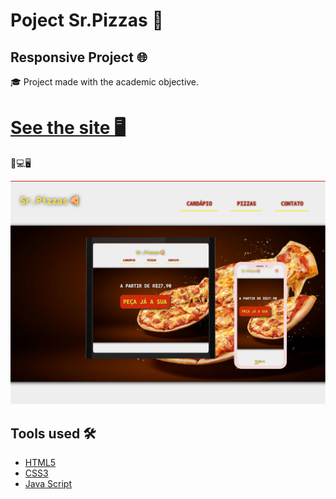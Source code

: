 # Poject Sr.Pizzas 🍕 
## Responsive Project 🌐

<p> 
🎓 Project made with the academic objective.
</p>

<h1> <a href="https://rmarlon.github.io/Sr.Pizzas/"> See the site 🖥️ </a></h1>

📱💻🖥️

<a href="https://rmarlon.github.io/Sr.Pizzas/"><img src="/assets/images/Mobile responsive.png"></a>

## Tools used 🛠️

- [HTML5](https://developer.mozilla.org/pt-BR/docs/Web/HTML/Element)
- [CSS3](https://developer.mozilla.org/pt-BR/docs/Web/CSS)
- [Java Script](https://developer.mozilla.org/pt-BR/docs/Web/JavaScript)
